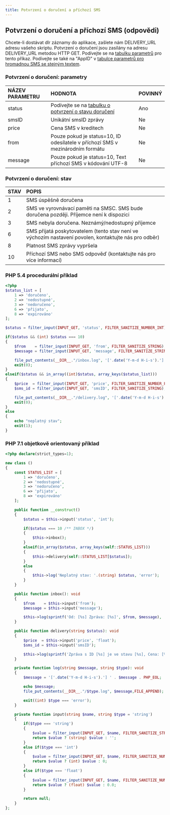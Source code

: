 ```yaml
---
title: Potvrzení o doručení a příchozí SMS
---
```


## Potvrzení o doručení a příchozí SMS (odpovědi)
Chcete-li dostávat dlr záznamy do aplikace, zašlete nám DELIVERY_URL adresu vašeho skriptu. Potvrzení o doručení jsou zasílány na adresu DELIVERY_URL metodou HTTP GET. Podívejte se na [tabulku parametrů](#potvrzení-o-doručení-parametry) pro tento příkaz. Podívejte se také na "AppID" v [tabulce parametrů pro hromadnou SMS se stejným textem](http-low-level-api-send-bulk-sms-same-text.md#odeslání-hromadné-sms-se-stejným-textem-parametry).

### Potvrzení o doručení: parametry
|NÁZEV PARAMETRU|	HODNOTA|	POVINNÝ|
|:--- |:--- |:--- |
|status|	Podívejte se na [tabulku o potvrzení o stavu doručení](#potvrzení-o-doručení-stav)	|Ano|
|smsID|	Unikátní smsID zprávy|	Ne|
|price|	Cena SMS v kreditech	|Ne|
|from|Pouze pokud je status=10, ID odesílatele v příchozí SMS v mezinárodním formátu|	Ne|
|message|	Pouze pokud je status=10, Text příchozí SMS v kódování UTF-8 |	Ne|

### Potvrzení o doručení: stav
|STAV|	POPIS|
|:--- |:--- |
|1	|SMS úspěšně doručena|
|2	|SMS ve vyrovnávací paměti na SMSC. SMS bude doručena později. Příjemce není k dispozici|
|3	|SMS nebyla doručena. Neznámý/nedostupný příjemce|
|6	|SMS přijatá poskytovatelem (tento stav není ve výchozím nastavení povolen, kontaktujte nás pro odběr)|
|8	|Platnost SMS zprávy vypršela|
|10|	Příchozí SMS nebo SMS odpověď (kontaktujte nás pro více informací)|

### PHP 5.4 procedurální příklad
``` php
<?php
$status_list = [
    1 => 'doručeno',
    2 => 'nedostupné',
    3 => 'nedoručeno',
    6 => 'přijato',
    8 => 'expirováno'
];

$status = filter_input(INPUT_GET, 'status', FILTER_SANITIZE_NUMBER_INT);

if($status && (int) $status === 10)
{
    $from    = filter_input(INPUT_GET, 'from', FILTER_SANITIZE_STRING);
    $message = filter_input(INPUT_GET, 'message', FILTER_SANITIZE_STRING);

    file_put_contents(__DIR__."/inbox.log", '['.date('Y-m-d H-i-s').'] ' .sprintf('Od: [%s] Zpráva: [%s]', $from, $message) . PHP_EOL,FILE_APPEND);
    exit(0);
}
elseif($status && in_array((int)$status, array_keys($status_list)))
{
    $price  = filter_input(INPUT_GET, 'price', FILTER_SANITIZE_NUMBER_FLOAT);
    $sms_id = filter_input(INPUT_GET, 'smsID', FILTER_SANITIZE_STRING);

    file_put_contents(__DIR__."/delivery.log", '['.date('Y-m-d H-i-s').'] ' .sprintf('Zpráva s ID [%s] je ve stavu [%s], Cena: [%f]', $sms_id, $status_list[$status], $price) . PHP_EOL,FILE_APPEND);
    exit(0);
}
else
{
    echo "neplatný stav";
    exit(1);
}
```

### PHP 7.1 objetkově orientovaný příklad
``` php
<?php declare(strict_types=1);

new class ()
{
    const STATUS_LIST = [
        1 => 'doručeno',
        2 => 'nedostupné',
        3 => 'nedoručeno',
        6 => 'přijato',
        8 => 'expirováno'
    ];

    public function __construct()
    {
        $status = $this->input('status', 'int');

        if($status === 10 /** INBOX */)
        {
            $this->inbox();
        }
        elseif(in_array($status, array_keys(self::STATUS_LIST)))
        {
            $this->delivery(self::STATUS_LIST[$status]);
        }
        else
        {
            $this->log('Neplatný stav: '.(string) $status, 'error');
        }
    }

    public function inbox(): void
    {
        $from    = $this->input('from');
        $message = $this->input('message');

        $this->log(sprintf('Od: [%s] Zpráva: [%s]', $from, $message), 'inbox');
    }

    public function delivery(string $status): void
    {
        $price  = $this->input('price', 'float');
        $sms_id = $this->input('smsID');

        $this->log(sprintf('Zpráva s ID [%s] je ve stavu [%s], Cena: [%f]', $sms_id, $status, $price), 'delivery');
    }

    private function log(string $message, string $type): void
    {
        $message = '['.date('Y-m-d H-i-s').'] ' . $message . PHP_EOL;

        echo $message;
        file_put_contents(__DIR__."/$type.log", $message,FILE_APPEND);

        exit((int) $type === 'error');
    }

    private function input(string $name, string $type = 'string')
    {
        if($type === 'string')
        {
            $value = filter_input(INPUT_GET, $name, FILTER_SANITIZE_STRING);
            return $value ? (string) $value : '';
        }
        else if($type === 'int')
        {
            $value = filter_input(INPUT_GET, $name, FILTER_SANITIZE_NUMBER_INT);
            return $value ? (int) $value : 0;
        }
        else if($type === 'float')
        {
            $value = filter_input(INPUT_GET, $name, FILTER_SANITIZE_NUMBER_FLOAT);
            return $value ? (float) $value : 0.0;
        }

        return null;
    }
};
```
